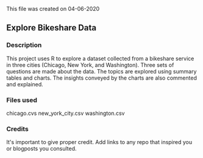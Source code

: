 This file was created on 04-06-2020

## Explore Bikeshare Data

### Description
This project uses R to explore a dataset collected from a bikeshare service in three cities (Chicago, New York, and Washington). Three sets of questions are made about the data. The topics are explored using summary tables and charts. The insights conveyed by the charts are also commented and explained.

### Files used
chicago.cvs
new_york_city.csv
washington.csv

### Credits
It's important to give proper credit. Add links to any repo that inspired you or blogposts you consulted.


